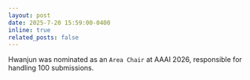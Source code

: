 ```yaml
---
layout: post
date: 2025-7-20 15:59:00-0400
inline: true
related_posts: false
---
```

Hwanjun was nominated as an `Area Chair` at AAAI 2026, responsible for handling  100 submissions.